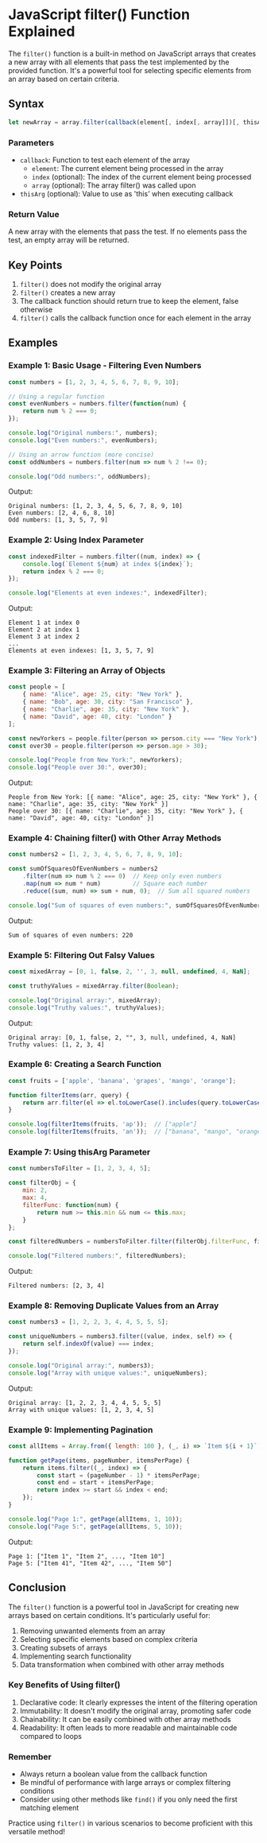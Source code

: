 <!-- #### [Go Back ↩](../README.md) -->
# JavaScript filter() Function Explained

The `filter()` function is a built-in method on JavaScript arrays that creates a new array with all elements that pass the test implemented by the provided function. It's a powerful tool for selecting specific elements from an array based on certain criteria.

## Syntax

```javascript
let newArray = array.filter(callback(element[, index[, array]])[, thisArg])
```

### Parameters

- `callback`: Function to test each element of the array
  - `element`: The current element being processed in the array
  - `index` (optional): The index of the current element being processed
  - `array` (optional): The array filter() was called upon
- `thisArg` (optional): Value to use as 'this' when executing callback

### Return Value

A new array with the elements that pass the test. If no elements pass the test, an empty array will be returned.

## Key Points

1. `filter()` does not modify the original array
2. `filter()` creates a new array
3. The callback function should return true to keep the element, false otherwise
4. `filter()` calls the callback function once for each element in the array

## Examples

### Example 1: Basic Usage - Filtering Even Numbers

```javascript
const numbers = [1, 2, 3, 4, 5, 6, 7, 8, 9, 10];

// Using a regular function
const evenNumbers = numbers.filter(function(num) {
    return num % 2 === 0;
});

console.log("Original numbers:", numbers);
console.log("Even numbers:", evenNumbers);

// Using an arrow function (more concise)
const oddNumbers = numbers.filter(num => num % 2 !== 0);

console.log("Odd numbers:", oddNumbers);
```

Output:
```
Original numbers: [1, 2, 3, 4, 5, 6, 7, 8, 9, 10]
Even numbers: [2, 4, 6, 8, 10]
Odd numbers: [1, 3, 5, 7, 9]
```

### Example 2: Using Index Parameter

```javascript
const indexedFilter = numbers.filter((num, index) => {
    console.log(`Element ${num} at index ${index}`);
    return index % 2 === 0;
});

console.log("Elements at even indexes:", indexedFilter);
```

Output:
```
Element 1 at index 0
Element 2 at index 1
Element 3 at index 2
...
Elements at even indexes: [1, 3, 5, 7, 9]
```

### Example 3: Filtering an Array of Objects

```javascript
const people = [
    { name: "Alice", age: 25, city: "New York" },
    { name: "Bob", age: 30, city: "San Francisco" },
    { name: "Charlie", age: 35, city: "New York" },
    { name: "David", age: 40, city: "London" }
];

const newYorkers = people.filter(person => person.city === "New York");
const over30 = people.filter(person => person.age > 30);

console.log("People from New York:", newYorkers);
console.log("People over 30:", over30);
```

Output:
```
People from New York: [{ name: "Alice", age: 25, city: "New York" }, { name: "Charlie", age: 35, city: "New York" }]
People over 30: [{ name: "Charlie", age: 35, city: "New York" }, { name: "David", age: 40, city: "London" }]
```

### Example 4: Chaining filter() with Other Array Methods

```javascript
const numbers2 = [1, 2, 3, 4, 5, 6, 7, 8, 9, 10];

const sumOfSquaresOfEvenNumbers = numbers2
    .filter(num => num % 2 === 0)  // Keep only even numbers
    .map(num => num * num)         // Square each number
    .reduce((sum, num) => sum + num, 0);  // Sum all squared numbers

console.log("Sum of squares of even numbers:", sumOfSquaresOfEvenNumbers);
```

Output:
```
Sum of squares of even numbers: 220
```

### Example 5: Filtering Out Falsy Values

```javascript
const mixedArray = [0, 1, false, 2, '', 3, null, undefined, 4, NaN];

const truthyValues = mixedArray.filter(Boolean);

console.log("Original array:", mixedArray);
console.log("Truthy values:", truthyValues);
```

Output:
```
Original array: [0, 1, false, 2, "", 3, null, undefined, 4, NaN]
Truthy values: [1, 2, 3, 4]
```

### Example 6: Creating a Search Function

```javascript
const fruits = ['apple', 'banana', 'grapes', 'mango', 'orange'];

function filterItems(arr, query) {
    return arr.filter(el => el.toLowerCase().includes(query.toLowerCase()));
}

console.log(filterItems(fruits, 'ap'));  // ["apple"]
console.log(filterItems(fruits, 'an'));  // ["banana", "mango", "orange"]
```

### Example 7: Using thisArg Parameter

```javascript
const numbersToFilter = [1, 2, 3, 4, 5];

const filterObj = {
    min: 2,
    max: 4,
    filterFunc: function(num) {
        return num >= this.min && num <= this.max;
    }
};

const filteredNumbers = numbersToFilter.filter(filterObj.filterFunc, filterObj);

console.log("Filtered numbers:", filteredNumbers);
```

Output:
```
Filtered numbers: [2, 3, 4]
```

### Example 8: Removing Duplicate Values from an Array

```javascript
const numbers3 = [1, 2, 2, 3, 4, 4, 5, 5, 5];

const uniqueNumbers = numbers3.filter((value, index, self) => {
    return self.indexOf(value) === index;
});

console.log("Original array:", numbers3);
console.log("Array with unique values:", uniqueNumbers);
```

Output:
```
Original array: [1, 2, 2, 3, 4, 4, 5, 5, 5]
Array with unique values: [1, 2, 3, 4, 5]
```

### Example 9: Implementing Pagination

```javascript
const allItems = Array.from({ length: 100 }, (_, i) => `Item ${i + 1}`);

function getPage(items, pageNumber, itemsPerPage) {
    return items.filter((_, index) => {
        const start = (pageNumber - 1) * itemsPerPage;
        const end = start + itemsPerPage;
        return index >= start && index < end;
    });
}

console.log("Page 1:", getPage(allItems, 1, 10));
console.log("Page 5:", getPage(allItems, 5, 10));
```

Output:
```
Page 1: ["Item 1", "Item 2", ..., "Item 10"]
Page 5: ["Item 41", "Item 42", ..., "Item 50"]
```

## Conclusion

The `filter()` function is a powerful tool in JavaScript for creating new arrays based on certain conditions. It's particularly useful for:

1. Removing unwanted elements from an array
2. Selecting specific elements based on complex criteria
3. Creating subsets of arrays
4. Implementing search functionality
5. Data transformation when combined with other array methods

### Key Benefits of Using filter()

1. Declarative code: It clearly expresses the intent of the filtering operation
2. Immutability: It doesn't modify the original array, promoting safer code
3. Chainability: It can be easily combined with other array methods
4. Readability: It often leads to more readable and maintainable code compared to loops

### Remember

- Always return a boolean value from the callback function
- Be mindful of performance with large arrays or complex filtering conditions
- Consider using other methods like `find()` if you only need the first matching element

Practice using `filter()` in various scenarios to become proficient with this versatile method!